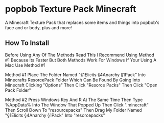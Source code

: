 # popbob Texture Pack Minecraft
 A Minecraft Texture Pack that replaces some items and things into popbob's face and or body, plus and more!

How To Install
----------------------------------------------------------------------------------------------------------------------------------------------------------------------------------------
Before Using Any Of The Methods Read This
I Recommend Using Method #1 Because Its Faster But Both Methods Work For Windows If Your Using A Mac Use Method #1

Method #1
Place The Folder Named "§1Elicits §4Anarchy §1Pack" Into Minecrafts ResorcePack Folder Which Can Be Found By Going Into Minecraft Clicking "Options" Then Click "Resorce Packs" Then Click "Open Pack Folder"

Method #2
Press Windows Key And R At The Same Time Then Type %AppData% Into The Window That Popped Up Then Click ".minecraft" Then Scroll Down To "resourcepacks" Then Drag My Folder Named "§1Elicits §4Anarchy §1Pack" Into "resorcepacks"

